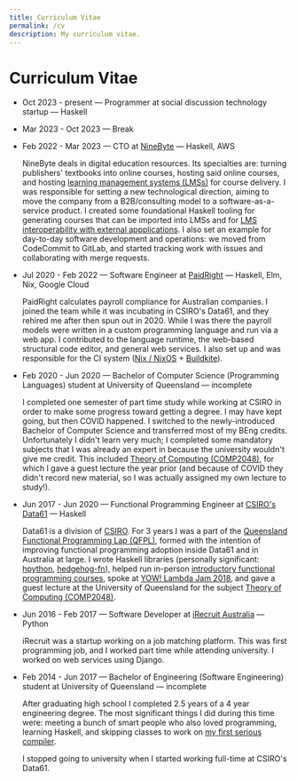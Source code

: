 ```yaml
---
title: Curriculum Vitae
permalink: /cv
description: My curriculum vitae.
---
```


<h1>Curriculum Vitae</h1>

* Oct 2023 - present &mdash; Programmer at social discussion technology startup &mdash; Haskell

* Mar 2023 - Oct 2023 &mdash; Break

* Feb 2022 - Mar 2023 &mdash; CTO at [NineByte](https://ninebyte.com) &mdash; Haskell, AWS

  NineByte deals in digital education resources.
  Its specialties are: turning publishers' textbooks into online courses, hosting said online courses,
  and hosting [learning management systems (LMSs)](https://en.wikipedia.org/wiki/Learning_management_system) for course delivery.
  I was responsible for setting a new technological direction,
  aiming to move the company from a B2B/consulting model to a software-as-a-service product.
  I created some foundational Haskell tooling for generating courses that can be imported into LMSs
  and for [LMS interoperability with external appplications](https://en.wikipedia.org/wiki/Learning_Tools_Interoperability).
  I also set an example for day-to-day software development and operations:
  we moved from CodeCommit to GitLab,
  and started tracking work with issues and collaborating with merge requests.

* Jul 2020 - Feb 2022 &mdash; Software Engineer at [PaidRight](https://paidright.io) &mdash; Haskell, Elm, Nix, Google Cloud

  PaidRight calculates payroll compliance for Australian companies.
  I joined the team while it was incubating in CSIRO's Data61, and they rehired me after then spun out in 2020.
  While I was there the payroll models were written in a custom programming language and run via a web app.
  I contributed to the language runtime, the web-based structural code editor, and general web services.
  I also set up and was responsible for the CI system ([Nix / NixOS](https://nixos.org/) + [Buildkite](https://buildkite.com/)).

* Feb 2020 - Jun 2020 &mdash; Bachelor of Computer Science (Programming Languages) student at University of Queensland &mdash; incomplete

  I completed one semester of part time study while working at CSIRO in order to make some progress toward getting a degree.
  I may have kept going, but then COVID happened.
  I switched to the newly-introduced Bachelor of Computer Science and transferred most of my BEng credits.
  Unfortunately I didn't learn very much;
  I completed some mandatory subjects that I was already an expert in because the university wouldn't give me credit.
  This included [Theory of Computing (COMP2048)](https://my.uq.edu.au/programs-courses/course.html?course_code=COMP2048),
  for which I gave a guest lecture the year prior (and because of COVID they didn't record new material, so I was actually assigned my own lecture to study!).

* Jun 2017 - Jun 2020 &mdash; Functional Programming Engineer at [CSIRO's Data61](https://www.csiro.au/en/about/people/business-units/data61) &mdash; Haskell

  Data61 is a division of [CSIRO](https://en.wikipedia.org/wiki/CSIRO).
  For 3 years I was a part of the [Queensland Functional Programming Lap (QFPL)](https://qfpl.io/),
  formed with the intention of improving functional programming adoption inside Data61 and in Australia at large.
  I wrote Haskell libraries (personally significant: [hpython](https://github.com/qfpl/hpython), [hedgehog-fn](https://github.com/qfpl/hedgehog-fn)),
  helped run in-person [introductory functional programming courses](https://github.com/system-f/fp-course),
  spoke at [YOW! Lambda Jam 2018](https://www.youtube.com/watch?v=KkTQASligqY),
  and gave a guest lecture at the University of Queensland for the subject
  [Theory of Computing (COMP2048)](https://my.uq.edu.au/programs-courses/course.html?course_code=COMP2048).

* Jun 2016 - Feb 2017 &mdash; Software Developer at [iRecruit Australia](https://web.archive.org/web/20170204063104/https://irecruit.com.au/) &mdash; Python

  iRecruit was a startup working on a job matching platform.
  This was first programming job, and I worked part time while attending university.
  I worked on web services using Django.

* Feb 2014 - Jun 2017 &mdash; Bachelor of Engineering (Software Engineering) student at University of Queensland &mdash; incomplete

  After graduating high school I completed 2.5 years of a 4 year engineering degree.
  The most significant things I did during this time were:
  meeting a bunch of smart people who also loved programming,
  learning Haskell,
  and skipping classes to work on [my first serious compiler](https://github.com/LightAndLight/phil).
  
  I stopped going to university when I started working full-time at CSIRO's Data61.
